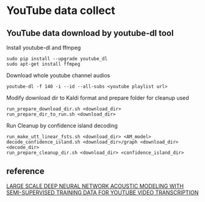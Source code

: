 # YouTube data collect

## YouTube data download by youtube-dl tool

Install youtube-dl and ffmpeg
```
sudo pip install --upgrade youtube_dl
sudo apt-get install ffmpeg
```

Download whole youtube channel audios
```
youtube-dl -f 140 -i --id --all-subs <youtube playlist url>
```

Modify download dir to Kaldi format and prepare folder for cleanup used
```
run_prepare_download_dir.sh <download_dir>
run_prepare_dir_to_run.sh <download_dir>
```

Run Cleanup by confidence island decoding
```
run_make_utt_linear_fsts.sh <download_dir> <AM_model>
decode_confidence_island.sh <download_dir>/graph <download_dir> <decode_dir>
run_prepare_cleanup_dir.sh <download_dir> <confidence_island_dir>
```

## reference
[LARGE SCALE DEEP NEURAL NETWORK ACOUSTIC MODELING WITH SEMI-SUPERVISED TRAINING DATA FOR YOUTUBE VIDEO TRANSCRIPTION](https://static.googleusercontent.com/media/research.google.com/zh-TW//pubs/archive/41403.pdf)

